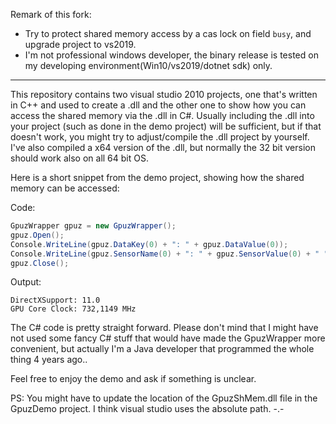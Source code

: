 Remark of this fork:

- Try to protect shared memory access by a cas lock on field `busy`, and upgrade project to vs2019.
- I'm not professional windows developer, the binary release is tested on my developing environment(Win10/vs2019/dotnet sdk) only.

--------------

This repository contains two visual studio 2010 projects, one that's written in C++ and used to create a .dll and the other one to show how you can access the shared memory via the .dll in C#. Usually including the .dll into your project (such as done in the demo project) will be sufficient, but if that doesn't work, you might try to adjust/compile the .dll project by yourself. I've also compiled a x64 version of the .dll, but normally the 32 bit version should work also on all 64 bit OS.

Here is a short snippet from the demo project, showing how the shared memory can be accessed:

Code:

```csharp
GpuzWrapper gpuz = new GpuzWrapper();
gpuz.Open();
Console.WriteLine(gpuz.DataKey(0) + ": " + gpuz.DataValue(0));
Console.WriteLine(gpuz.SensorName(0) + ": " + gpuz.SensorValue(0) + " " + gpuz.SensorUnit(0));
gpuz.Close();
```

Output:

```
DirectXSupport: 11.0
GPU Core Clock: 732,1149 MHz
```

The C# code is pretty straight forward. Please don't mind that I might have not used some fancy C# stuff that would have made the GpuzWrapper more convenient, but actually I'm a Java developer that programmed the whole thing 4 years ago..

Feel free to enjoy the demo and ask if something is unclear.

PS: You might have to update the location of the GpuzShMem.dll file in the GpuzDemo project. I think visual studio uses the absolute path. -.-
